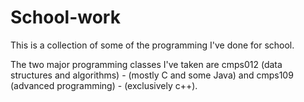 # School-work
This is a collection of some of the programming I've done for school.  

The two major programming classes I've taken are cmps012 (data structures and algorithms) - (mostly C and some Java) 
and cmps109 (advanced programming) - (exclusively c++).
